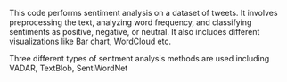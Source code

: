 This code performs sentiment analysis on a dataset of tweets. It involves preprocessing the text, analyzing word frequency, and classifying sentiments as positive, negative, or neutral. It also includes different visualizations like Bar chart, WordCloud etc.

Three different types of sentment analysis methods are used including VADAR, TextBlob, SentiWordNet
